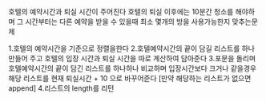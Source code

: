 호텔의 예약시간과 퇴실 시간이 주어진다
호텔의 퇴실 이후에는 10분간 청소를 해야하며 그 시간부터는 다른 예약을 받을 수 있을때 최소 몇개의 방을 사용가능한지 맞추는문제

1.호텔의 예약시간을 기준으로 정렬을한다
2.호텔예약시간의 끝이 담길 리스트를 하나 만들어 주고 호텔의 입장 시간과 퇴실 시간을 따로 계산하여 담아준다
3.포문을 돌리며 호텔예약시간의 끝이 담긴 리스트를 하나하나 비교하며 입장시간보다 크거나 같을경우 해당 리스트를 현재 퇴실시간 + 10 으로 바꾸어준다 [만약 해당하는 리스트가 없으면 append]
4.리스트의 length를 리턴